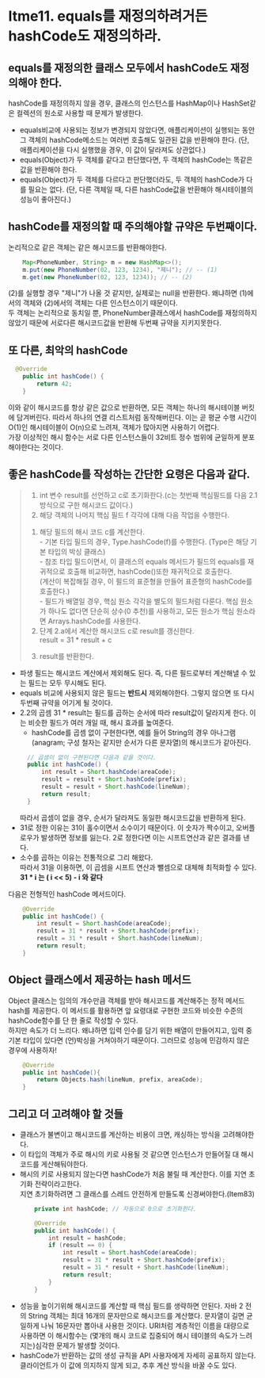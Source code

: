 # Itme11. equals를 재정의하려거든 hashCode도 재정의하라.


## equals를 재정의한 클래스 모두에서 hashCode도 재정의해야 한다.
hashCode를 재정의하지 않을 경우, 클래스의 인스턴스를 HashMap이나 HashSet같은 컬렉션의 원소로 사용할 때 문제가 발생한다.

- equals비교에 사용되는 정보가 변경되지 않았다면, 애플리케이션이 실행되는 동안 그 객체의 hashCode메소드는 여러번 호출해도 일관된 값을 반환해야 한다.
  (단, 애플리케이션을 다시 실행했을 경우, 이 값이 달라져도 상관없다.)
- equals(Object)가 두 객체를 같다고 판단했다면, 두 객체의 hashCode는 똑같은 값을 반환해야 한다. 
- equals(Object)가 두 객체를 다르다고 판단했더라도, 두 객체의 hashCode가 다를 필요는 없다.
  (단, 다른 객체일 때, 다른 hashCode값을 반환해야 해시테이블의 성능이 좋아진다.)

## hashCode를 재정의할 때 주의해야할 규약은 두번째이다.
논리적으로 같은 객체는 같은 해시코드를 반환해야한다.
```java
    Map<PhoneNumber, String> m = new HashMap<>();
    m.put(new PhoneNumber(02, 123, 1234), "제니"); // -- (1)
    m.get(new PhoneNumber(02, 123, 1234)); // -- (2)
```
(2)를 실행할 경우 "제니"가 나올 것 같지만, 실제로는 null을 반환한다. 
왜냐하면 (1)에서의 객체와 (2)에서의 객체는 다른 인스턴스이기 때문이다.  
두 객체는 논리적으로 동치일 뿐, PhoneNumber클래스에서 hashCode를 재정의하지 않았기 때문에 
서로다른 해시코드값을 반환해 두번째 규약을 지키지못한다.

## 또 다른, 최악의 hashCode
```java
  @Override
    public int hashCode() {
        return 42;
    }
```
이와 같이 해시코드를 항상 같은 값으로 반환하면, 모든 객체는 하나의 해시테이블 버킷에 담겨버린다. 따라서 하나의 연결 리스트처럼 동작해버린다.
이는 곧 평균 수행 시간이 O(1)인 해시테이블이 O(n)으로 느려져, 객체가 많아지면 사용하기 어렵다.  
가장 이상적인 해시 함수는 서로 다른 인스턴스들이 32비트 정수 범위에 균일하게 분포해야한다는 것이다.

## 좋은 hashCode를 작성하는 간단한 요령은 다음과 같다.
> 1. int 변수 result를 선언하고 c로 초기화한다.(c는 첫번째 핵심필드를 다음 2.1방식으로 구한 해시코드 값이다.)
> 2. 해당 객체의 나머지 핵심 필드 f 각각에 대해 다음 작업을 수행한다.  
>   1) 해당 필드의 해시 코드 c를 계산한다.  
      - 기본 타입 필드의 경우, Type.hashCode(f)를 수행한다. (Type은 해당 기본 타입의 박싱 클래스)  
      - 참조 타입 필드이면서, 이 클래스의 equals 메서드가 필드의 equals를 재귀적으로 호출해 비교하면, hashCode()또한 재귀적으로 호출한다.  
            (계산이 복잡해질 경우, 이 필드의 표준형을 만들어 표준형의 hashCode를 호출한다.)  
      - 필드가 배열일 경우, 핵심 원소 각각을 별도의 필드처럼 다룬다. 핵심 원소가 하나도 없다면 단순히 상수(0 추천)를 사용하고, 모든 원소가 핵심 원소라면 Arrays.hashCode를 사용한다.
>   2) 단계 2.a에서 계산한 해시코드 c로 result를 갱신한다.  
        result = 31 * result + c
> 3. result를 반환한다.

* 파생 필드는 해시코드 계산에서 제외해도 된다. 즉, 다른 필드로부터 계산해낼 수 있는 필드는 모두 무시해도 된다.
* equals 비교에 사용되지 않은 필드는 **반드시** 제외해야한다. 그렇지 않으면 또 다시 두번째 규약을 어기게 될 것이다.
* 2.2의 곱셈 31 * result는 필드를 곱하는 순서에 따라 result값이 달라지게 한다. 이는 비슷한 필드가 여러 개일 때, 해시 효과를 높여준다.  
  - hashCode를 곱셈 없이 구현한다면, 예를 들어 String의 경우 아나그램(anagram; 구성 철자는 같지만 순서가 다른 문자열)의 해시코드가 같아진다.
  ```java
    // 곱셈이 없이 구현된다면 다음과 같을 것이다.
    public int hashCode() {
        int result = Short.hashCode(areaCode);
        result = result + Short.hashCode(prefix);
        result = result + Short.hashCode(lineNum);
        return result;
    }
  ```
  따라서 곱셈이 없을 경우, 순서가 달라져도 동일한 해시코드값을 반환하게 된다.
* 31로 정한 이유는 31이 홀수이면서 소수이기 때문이다. 이 숫자가 짝수이고, 오버플로우가 발생하면 정보를 잃는다.
  2로 정한다면 이는 시프트연산과 같은 결과를 낸다.  
* 소수를 곱하는 이유는 전통적으로 그리 해왔다.   
  따라서 31을 이용하면, 이 곱셈을 시프트 연산과 뺄셈으로 대체해 최적화할 수 있다.   
    **31 * i 는 ( i << 5) - i 와 같다**

다음은 전형적인 hashCode 메서드이다.
```java
    @Override
    public int hashCode() {
        int result = Short.hashCode(areaCode);
        result = 31 * result + Short.hashCode(prefix);
        result = 31 * result + Short.hashCode(lineNum);
        return result;
    }
```

## Object 클래스에서 제공하는 hash 메서드
Object 클래스는 임의의 개수만큼 객체를 받아 해시코드를 계산해주는 정적 메서드 hash를 제공한다. 
이 메서드를 활용하면 앞 요령대로 구현한 코드와 비슷한 수준의 hashCode함수를 단 한 줄로 작성할 수 있다.  
하지만 속도가 더 느리다. 왜냐하면 입력 인수를 담기 위한 배열이 만들어지고, 입력 중 기본 타입이 있다면 (언)박싱을 거쳐야하기 때문이다.
그러므로 성능에 민감하지 않은 경우에 사용하자!

```java
    @Override
    public int hashCode(){
        return Objects.hash(lineNum, prefix, areaCode);
    }
```
## 그리고 더 고려해야 할 것들
- 클래스가 불변이고 해시코드를 계산하는 비용이 크면, 캐싱하는 방식을 고려해야한다.  
- 이 타입의 객체가 주로 해시의 키로 사용될 것 같으면 인스턴스가 만들어질 대 해시코드를 게산해둬야한다.  
- 해시의 키로 사용되지 않는다면 hashCode가 처음 불릴 때 계산한다. 이를 지연 초기화 전략이라고한다.   
    지연 초기화하려면 그 클래스를 스레드 안전하게 만들도록 신경써야한다.(Item83)
    ```java
        private int hashCode; // 자동으로 0으로 초기화한다.
  
        @Override
        public int hashCode() {
            int result = hashCode;
            if (result == 0) {
                int result = Short.hashCode(areaCode);
                result = 31 * result + Short.hashCode(prefix);
                result = 31 * result + Short.hashCode(lineNum);
                return result;
            }
        } 
    ```
- 성능을 높이기위해 해시코드를 계산할 때 핵심 필드를 생략하면 안된다.
  자바 2 전의 String 객체는 최대 16개의 문자만으로 해시코드를 계산했다. 문자열이 길면 균일하게 나눠 16문자만 뽑아내 사용한 것이다. 
  URI처럼 계층적인 이름을 대량으로 사용하면 이 해시함수는 (몇개의 해시 코드로 집중되어 해시 테이블의 속도가 느려지는)심각한 문제가 발생할 것이다.
- hashCode가 반환하는 값의 생성 규칙을 API 사용자에게 자세히 공표하지 않는다.
  클라이언트가 이 값에 의지하지 않게 되고, 추후 계산 방식을 바꿀 수도 있다.
